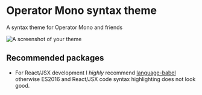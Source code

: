 # Operator Mono syntax theme

A syntax theme for Operator Mono and friends

![A screenshot of your theme](https://f.cloud.github.com/assets/69169/2289498/4c3cb0ec-a009-11e3-8dbd-077ee11741e5.gif)

## Recommended packages

- For React/JSX development I *highly* recommend [language-babel](https://atom.io/packages/language-babel) otherwise ES2016 and React/JSX code syntax highlighting does not look good.
